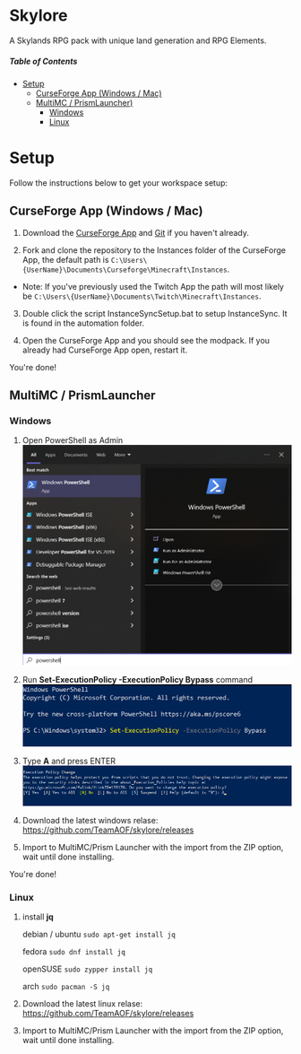 # Skylore

A Skylands RPG pack with unique land generation and RPG Elements.

##### Table of Contents  
- [Setup](https://github.com/TeamAOF/skylore#setup)  
    - [CurseForge App (Windows / Mac)](https://github.com/TeamAOF/skylore#curseforge-app-windows--mac)
    - [MultiMC / PrismLauncher)](https://github.com/TeamAOF/skylore#multimc--prismlauncher)
      - [Windows](https://github.com/TeamAOF/skylore#windows)
      - [Linux](https://github.com/TeamAOF/skylore#linux)
# Setup
Follow the instructions below to get your workspace setup:

## CurseForge App (Windows / Mac)
1. Download the [CurseForge App](https://curseforge.overwolf.com/) and [Git](https://git-scm.com/downloads) if you haven't already.

2. Fork and clone the repository to the Instances folder of the CurseForge App, the default path is `C:\Users\{UserName}\Documents\Curseforge\Minecraft\Instances`.

* Note: If you've previously used the Twitch App the path will most likely be `C:\Users\{UserName}\Documents\Twitch\Minecraft\Instances`.
3. Double click the script InstanceSyncSetup.bat to setup InstanceSync. It is found in the automation folder.

4. Open the CurseForge App and you should see the modpack. If you already had CurseForge App open, restart it.

You're done!


## MultiMC / PrismLauncher
### Windows
1. Open PowerShell as Admin
![open powershell as admin](setup/images/powershelladmin.png)

2. Run **Set-ExecutionPolicy -ExecutionPolicy Bypass** command
![run command](setup/images/run-command.png)

3. Type **A** and press ENTER
![sya yes](setup/images/say-yes-to-all.png)

4. Download the latest windows relase:
    https://github.com/TeamAOF/skylore/releases

5. Import to MultiMC/Prism Launcher with the import from the ZIP option, wait until done installing.

You're done!

### Linux

1. install **jq**

    debian / ubuntu
    ```sudo apt-get install jq```

    fedora
    ```sudo dnf install jq```

    openSUSE
    ```sudo zypper install jq```

    arch
    ```sudo pacman -S jq```
2. Download the latest linux relase:
    https://github.com/TeamAOF/skylore/releases
3. Import to MultiMC/Prism Launcher with the import from the ZIP option, wait until done installing.
